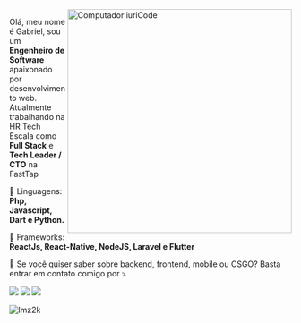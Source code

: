 <img src="https://raw.githubusercontent.com/MicaelliMedeiros/micaellimedeiros/master/image/computer-illustration.png" min-width="400px" max-width="400px" width="400px" align="right" alt="Computador iuriCode">

<p align="left"> 
  Olá, meu nome é Gabriel, sou um <strong>Engenheiro de Software</strong> apaixonado por desenvolvimento web.<br>
  Atualmente trabalhando na HR Tech Escala como <strong>Full Stack</strong> e <strong>Tech Leader / CTO</strong> na FastTap
</p>

<p align="left">
  🦄 Linguagens: <strong>Php, Javascript, Dart e Python.</strong>
</p>

<p align="left">
  💼 Frameworks: <strong>ReactJs, React-Native, NodeJS, Laravel e Flutter</strong>
</p>

<p align="left">
  💌 Se você quiser saber sobre backend, frontend, mobile ou CSGO? Basta entrar em contato comigo por ⤵️
</p>

<p align="left">
  <a href="#" alt="Gmail">
  <img src="https://img.shields.io/badge/-Gmail-FF0000?style=flat-square&labelColor=FF0000&logo=gmail&logoColor=white&link=glimasdev@gmail.com" /></a>

  <a href="#" alt="Linkedin">
  <img src="https://img.shields.io/badge/-Linkedin-0e76a8?style=flat-square&logo=Linkedin&logoColor=white&link=https://www.linkedin.com/in/lmzgabriel" /></a>

  <a href="#" alt="Instagram">
  <img src="https://img.shields.io/badge/-Instagram-DF0174?style=flat-square&labelColor=DF0174&logo=instagram&logoColor=white&link=https://www.instagram.com/lmzgabriel"/></a>
</p>  

<p><img align="center" src="https://github-readme-streak-stats.herokuapp.com/?user=lmz2k&" alt="lmz2k" /></p>
